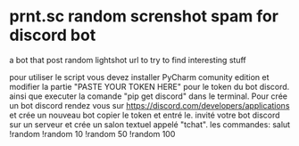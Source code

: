 # prnt.sc random screnshot spam for discord bot
a bot that post random lightshot url to try to find interesting stuff 

pour utiliser le script vous devez installer PyCharm comunity edition et modifier la partie "PASTE YOUR TOKEN HERE" pour le token du bot discord.
ainsi que executer la comande "pip get discord" dans le terminal.
Pour crée un bot discord rendez vous sur https://discord.com/developers/applications et crée un nouveau bot copier le token et entré le.
invité votre bot discord sur un serveur et crée un salon textuel appelé "tchat".
les commandes:
salut 
!random
!random 10
!random 50
!random 100

